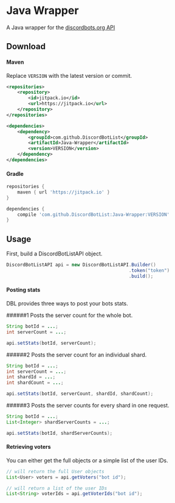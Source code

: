 # Java Wrapper
A Java wrapper for the [discordbots.org API](https://discordbots.org/api/docs)

## Download

#### Maven

Replace `VERSION` with the latest version or commit.

```xml
<repositories>
    <repository>
        <id>jitpack.io</id>
        <url>https://jitpack.io</url>
    </repository>
</repositories>
```
```xml
<dependencies>
    <dependency>
        <groupId>com.github.DiscordBotList</groupId>
        <artifactId>Java-Wrapper</artifactId>
        <version>VERSION</version>
    </dependency>
</dependencies>
```

#### Gradle 
```gradle
repositories {
    maven { url 'https://jitpack.io' }
}
```
```gradle
dependencies {
    compile 'com.github.DiscordBotList:Java-Wrapper:VERSION'
}
```

## Usage

First, build a DiscordBotListAPI object.

```java
DiscordBotListAPI api = new DiscordBotListAPI.Builder()
                                             .token("token")
                                             .build();
```

#### Posting stats

DBL provides three ways to post your bots stats.

#####\#1
Posts the server count for the whole bot.
```java
String botId = ...;
int serverCount = ...;

api.setStats(botId, serverCount);
```


#####\#2
Posts the server count for an individual shard.
```java
String botId = ...;
int serverCount = ...;
int shardId = ...;
int shardCount = ...;

api.setStats(botId, serverCount, shardId, shardCount);
```

#####\#3
Posts the server counts for every shard in one request.
```java
String botId = ...;
List<Integer> shardServerCounts = ...; 

api.setStats(botId, shardServerCounts);
```

#### Retrieving voters

You can either get the full objects or a simple list of the user IDs.

```java
// will return the full User objects
List<User> voters = api.getVoters("bot id"); 

// will return a list of the user IDs
List<String> voterIds = api.getVoterIds("bot id");
```



